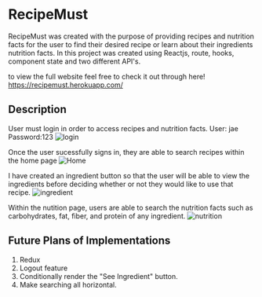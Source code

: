 # RecipeMust
RecipeMust was created with the purpose of providing recipes and nutrition facts for the user to find their desired recipe or learn about their ingredients nutrition facts. In this project was created using Reactjs, route, hooks, component state and two different API's.

to view the full website feel free to check it out through here!
https://recipemust.herokuapp.com/ 

## Description
User must login in order to access recipes and nutrition facts. 
User: jae 
Password:123
![login](https://user-images.githubusercontent.com/80718484/120909780-73967400-c62d-11eb-8fdc-0cdba7c5046f.PNG)

Once the user sucessfully signs in, they are able to search recipes within the home page
![Home](https://user-images.githubusercontent.com/80718484/120909982-ae99a700-c62f-11eb-98dd-4449ba2f58ea.PNG)

I have created an ingredient button so that the user will be able to view the ingredients before deciding whether or not they would like to use that recipe.
![ingredient](https://user-images.githubusercontent.com/80718484/120910028-1f40c380-c630-11eb-88a5-6231627a5249.PNG)

Within the nutition page, users are able to search the nutrition facts such as carbohydrates, fat, fiber, and protein of any ingredient.
![nutrition](https://user-images.githubusercontent.com/80718484/120910304-adb64480-c632-11eb-9509-35375de7682c.PNG)


## Future Plans of Implementations
1) Redux
2) Logout feature
3) Conditionally render the "See Ingredient" button.
4) Make searching all horizontal.
